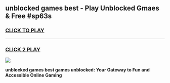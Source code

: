 
## unblocked games best - Play Unblocked Gmaes & Free #sp63s
<h3>
<a href="https://news.freeplayer.one?title=unblocked_games_best&ref=03M">CLICK TO PLAY</a></h3>
<hr>

<h3>
<a href="https://news.freeplayer.one?title=unblocked_games_best&ref=03M">CLICK 2 PLAY</a>
  
</h3>

<a href="https://news.freeplayer.one?title=unblocked_games_best&ref=03M"><img src="https://clearcache.store/games.png"></a>


**unblocked games best games unblocked: Your Gateway to Fun and Accessible Online Gaming**
